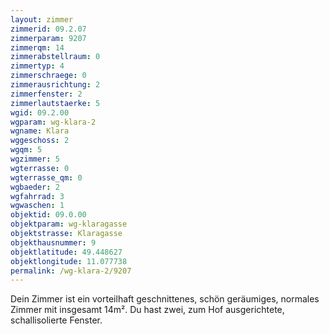 ```yaml
---
layout: zimmer
zimmerid: 09.2.07
zimmerparam: 9207
zimmerqm: 14
zimmerabstellraum: 0
zimmertyp: 4
zimmerschraege: 0
zimmerausrichtung: 2
zimmerfenster: 2
zimmerlautstaerke: 5
wgid: 09.2.00
wgparam: wg-klara-2
wgname: Klara
wggeschoss: 2
wgqm: 5
wgzimmer: 5
wgterrasse: 0
wgterrasse_qm: 0
wgbaeder: 2
wgfahrrad: 3
wgwaschen: 1
objektid: 09.0.00
objektparam: wg-klaragasse
objektstrasse: Klaragasse
objekthausnummer: 9
objektlatitude: 49.448627
objektlongitude: 11.077738
permalink: /wg-klara-2/9207  
---
```

Dein Zimmer ist ein vorteilhaft geschnittenes, schön geräumiges, normales Zimmer mit insgesamt 14m². Du hast zwei, zum Hof ausgerichtete, schallisolierte Fenster. 